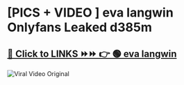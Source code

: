 
 # [PICS + VIDEO ] eva langwin Onlyfans Leaked d385m

## <h2><a href="https://clipsfans.com/eva_langwin&ref=git">🔗 Click to LINKS ⏩⏩ 👉 🟢 eva langwin </a></h2>

<a href="https://clipsfans.com/eva_langwin&ref=git" rel="nofollow" data-target="animated-image.originalLink"><img src="https://i.ibb.co.com/xMMVF88/686577567.gif" alt="Viral Video Original" style="max-width: 100%; display: inline-block;" data-target="animated-image.originalImage"></a>

